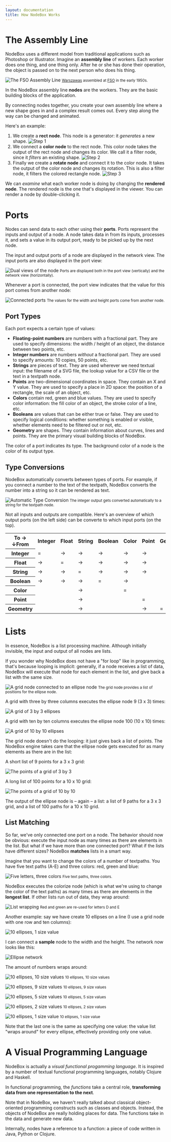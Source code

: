 ```yaml
---
layout: documentation
title: How NodeBox Works
---
```

The Assembly Line
=================
NodeBox uses a different model from traditional applications such as Photoshop or Illustrator. Imagine an **assembly line** of workers. Each worker does one thing, and one thing only. After he or she has done their operation, the object is passed on to the next person who does his thing.

![The FSO Assembly Line](/media/documentation/concepts/concepts-assembly-line.jpg)
<small><a href="http://en.wikipedia.org/wiki/Warszawa_(car)">Warszawas</a> assembled at <a href="http://en.wikipedia.org/wiki/Fabryka_Samochod%C3%B3w_Osobowych">FSO</a> in the early 1950s.</small>

In the NodeBox assembly line **nodes** are the workers. They are the basic building blocks of the application.

By connecting nodes together, you create your own assembly line where a new shape goes in and a complex result comes out. Every step along the way can be changed and animated.

Here's an example:

1. We create a **rect node**. This node is a generator: it *generates* a new shape.
  ![Step 1](/media/documentation/concepts/concepts-step1.png)
2. We connect a **color node** to the rect node. This color node takes the output of the rect node and changes its color. We call it a filter node, since it *filters* an existing shape.
  ![Step 2](/media/documentation/concepts/concepts-step2.png)
3. Finally we create a **rotate node** and connect it to the color node. It takes the output of the color node and changes its rotation. This is also a filter node, it filters the colored rectangle node.
  ![Step 3](/media/documentation/concepts/concepts-step3.png)

We can *examine* what each worker node is doing by changing the **rendered node**. The rendered node is the one that's displayed in the viewer. You can render a node by double-clicking it.

Ports
=====
Nodes can send data to each other using their **ports**. Ports represent the inputs and output of a node. A node takes data in from its inputs, processes it, and sets a value in its output port, ready to be picked up by the next node.

The input and output ports of a node are displayed in the network view. The input ports are also displayed in the port view:

![Dual views of the node](/media/documentation/concepts/concepts-ports-dual-view.png)
<small>Ports are displayed both in the port view (vertically) and the network view (horizontally).</small>

Whenever a port is connected, the port view indicates that the value for this port comes from another node:

![Connected ports](/media/documentation/concepts/concepts-ports-connected.png)
<small>The values for the width and height ports come from another node.</small>

Port Types
----------
Each port expects a certain type of values:

* **Floating-point numbers** are numbers with a fractional part. They are used to specify dimensions: the width / height of an object, the distance between two points, etc.
* **Integer numbers** are numbers *without* a fractional part. They are used to specify amounts: 10 copies, 50 points, etc.
* **Strings** are pieces of text. They are used wherever we need textual input: the filename of a SVG file, the lookup value for a CSV file or the text in a textpath node.
* **Points** are two-dimensional coordinates in space. They contain an X and Y value. They are used to specify a place in 2D space: the position of a rectangle, the scale of an object, etc.
* **Colors** contain red, green and blue values. They are used to specify color information: the fill color of an object, the stroke color of a line, etc.
* **Booleans** are values that can be either true or false. They are used to specify logical conditions: whether something is enabled or visible, whether elements need to be filtered out or not, etc.
* **Geometry** are shapes. They contain information about curves, lines and points. They are the primary visual building blocks of NodeBox.

The color of a port indicates its type. The background color of a node is the color of its output type.

Type Conversions
----------------
NodeBox automatically converts between types of ports. For example, if you connect a number to the text of the textpath, NodeBox converts the number into a string so it can be rendered as text.

![Automatic Type Conversion](/media/documentation/concepts/concepts-type-conversion.png)
<small>The integer output gets converted automatically to a string for the textpath node.</small>

Not all inputs and outputs are compatible. Here's an overview of which output ports (on the left side) can be converte to which input ports (on the top).

<table id="type-conversions">
  <tr>
    <th class="small">To &rarr;<br>&darr;From</th>
    <th>Integer</th>
    <th>Float</th>
    <th>String</th>
    <th>Boolean</th>
    <th>Color</th>
    <th>Point</th>
    <th>Geometry</th>
  </tr>
  <tr>
    <th>Integer</th>
    <td>&equals;</td>
    <td>&rarr;</td>
    <td>&rarr;</td>
    <td>&rarr;</td>
    <td>&rarr;</td>
    <td>&rarr;</td>
    <td>&nbsp;</td>
  </tr>
  <tr>
    <th>Float</th>
    <td>&rarr;</td>
    <td>&equals;</td>
    <td>&rarr;</td>
    <td>&rarr;</td>
    <td>&rarr;</td>
    <td>&rarr;</td>
    <td>&nbsp;</td>
  </tr>
  <tr>
    <th>String</th>
    <td>&rarr;</td>
    <td>&rarr;</td>
    <td>&equals;</td>
    <td>&rarr;</td>
    <td>&rarr;</td>
    <td>&rarr;</td>
    <td>&nbsp;</td>
  </tr>
  <tr>
    <th>Boolean</th>
    <td>&rarr;</td>
    <td>&rarr;</td>
    <td>&rarr;</td>
    <td>&equals;</td>
    <td>&rarr;</td>
    <td>&nbsp;</td>
    <td>&nbsp;</td>
  </tr>
  <tr>
    <th>Color</th>
    <td>&nbsp;</td>
    <td>&nbsp;</td>
    <td>&rarr;</td>
    <td>&nbsp;</td>
    <td>&equals;</td>
    <td>&nbsp;</td>
    <td>&nbsp;</td>
  </tr>
  <tr>
    <th>Point</th>
    <td>&nbsp;</td>
    <td>&nbsp;</td>
    <td>&rarr;</td>
    <td>&nbsp;</td>
    <td>&nbsp;</td>
    <td>&equals;</td>
    <td>&nbsp;</td>
  </tr>
  <tr>
    <th>Geometry</th>
    <td>&nbsp;</td>
    <td>&nbsp;</td>
    <td>&rarr;</td>
    <td>&nbsp;</td>
    <td>&nbsp;</td>
    <td>&rarr;</td>
    <td>&equals;</td>
  </tr>
</table>


Lists
=====
In essence, NodeBox is a list processing machine. Although initially invisible, the input and output of all nodes are lists.

If you wonder why NodeBox does not have a "for loop" like in programming, that's because looping is implicit: generally, if a node receives a list of data, NodeBox will execute that node for each element in the list, and give back a list with the same size.

![A grid node connected to an ellipse node](/media/documentation/concepts/concepts-grid-network.png)
<small>The grid node provides a list of positions for the ellipse node.</small>

A grid with three by three columns executes the ellipse node 9 (3 x 3) times:

![A grid of 3 by 3 ellipses](/media/documentation/concepts/concepts-grid-3x3.png)

A grid with ten by ten columns executes the ellipse node 100 (10 x 10) times:

![A grid of 10 by 10 ellipses](/media/documentation/concepts/concepts-grid-10x10.png)

The grid node doesn't do the looping: it just gives back a list of points. The NodeBox engine takes care that the ellipse node gets executed for as many elements as there are in the list:

A short list of 9 points for a 3 x 3 grid:

![The points of a grid of 3 by 3](/media/documentation/concepts/concepts-points-3x3.png)

A long list of 100 points for a 10 x 10 grid:

![The points of a grid of 10 by 10](/media/documentation/concepts/concepts-points-10x10.png)

The output of the ellipse node is – again – a list: a list of 9 paths for a 3 x 3 grid, and a list of 100 paths for a 10 x 10 grid.

List Matching
-------------
So far, we've only connected one port on a node. The behavior should now be obvious: execute the input node as many times as there are elements in the list. But what if we have more than one connected port? What if the lists have different sizes? NodeBox **matches** lists in a smart way.

Imagine that you want to change the colors of a number of textpaths. You have five text paths (A-E) and three colors: red, green and blue:

![Five letters, three colors](/media/documentation/concepts/concepts-list-matching-inputs.png)
<small>Five text paths, three colors.</small>

NodeBox executes the colorize node (which is what we're using to change the color of the text paths) as many times as there are elements in the **longest list**. If other lists run out of data, they wrap around:

![List wrapping](/media/documentation/concepts/concepts-list-matching-result.png)
<small>Red and green are re-used for letters D and E</small>

Another example: say we have create 10 ellipses on a line (I use a grid node with one row and ten columns):

![10 ellipses, 1 size value](/media/documentation/concepts/concepts-list-matching-ellipse-1.png)

I can connect a **sample** node to the width and the height. The network now looks like this:

![Ellipse network](/media/documentation/concepts/concepts-list-matching-ellipse-network.png)

The amount of numbers wraps around:

![10 ellipses, 10 size values](/media/documentation/concepts/concepts-list-matching-ellipse-10.png)
<small>10 ellipses, 10 size values</small>

![10 ellipses, 9 size values](/media/documentation/concepts/concepts-list-matching-ellipse-9.png)
<small>10 ellipses, 9 size values</small>

![10 ellipses, 5 size values](/media/documentation/concepts/concepts-list-matching-ellipse-5.png)
<small>10 ellipses, 5 size values</small>

![10 ellipses, 2 size values](/media/documentation/concepts/concepts-list-matching-ellipse-2.png)
<small>10 ellipses, 2 size values</small>

![10 ellipses, 1 size value](/media/documentation/concepts/concepts-list-matching-ellipse-1.png)
<small>10 ellipses, 1 size value</small>

Note that the last one is the same as specifying one value: the value list "wraps around" for every ellipse, effectively providing only one value.


A Visual Programming Language
=============================
NodeBox is actually a *visual functional progamming language*. It is inspired by a number of textual functional programming languages, notably Clojure and Haskell. 

In functional programming, the *functions* take a central role, **transforming data from one representation to the next**.

Note that in NodeBox, we haven't really talked about classical object-oriented programming constructs such as classes and objects. Instead, the objects of NodeBox are really holding places for data. The functions take in the data and generate new data.

Internally, nodes have a reference to a function: a piece of code written in Java, Python or Clojure.
